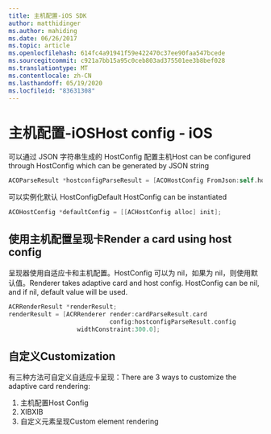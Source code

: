 ```yaml
---
title: 主机配置-iOS SDK
author: matthidinger
ms.author: mahiding
ms.date: 06/26/2017
ms.topic: article
ms.openlocfilehash: 614fc4a91941f59e422470c37ee90faa547bcede
ms.sourcegitcommit: c921a7bb15a95c0ceb803ad375501ee3b8bef028
ms.translationtype: MT
ms.contentlocale: zh-CN
ms.lasthandoff: 05/19/2020
ms.locfileid: "83631308"
---
```

# <a name="host-config---ios"></a><span data-ttu-id="c77d4-102">主机配置-iOS</span><span class="sxs-lookup"><span data-stu-id="c77d4-102">Host config - iOS</span></span>

<span data-ttu-id="c77d4-103">可以通过 JSON 字符串生成的 HostConfig 配置主机</span><span class="sxs-lookup"><span data-stu-id="c77d4-103">Host can be configured through HostConfig which can be generated by JSON string</span></span>

```objective-c
ACOParseResult *hostconfigParseResult = [ACOHostConfig FromJson:self.hostconfig];
```

<span data-ttu-id="c77d4-104">可以实例化默认 HostConfig</span><span class="sxs-lookup"><span data-stu-id="c77d4-104">Default HostConfig can be instantiated</span></span>

```objective-c
ACOHostConfig *defaultConfig = [[ACHostConfig alloc] init];
```

## <a name="render-a-card-using-host-config"></a><span data-ttu-id="c77d4-105">使用主机配置呈现卡</span><span class="sxs-lookup"><span data-stu-id="c77d4-105">Render a card using host config</span></span>

<span data-ttu-id="c77d4-106">呈现器使用自适应卡和主机配置。HostConfig 可以为 nil，如果为 nil，则使用默认值。</span><span class="sxs-lookup"><span data-stu-id="c77d4-106">Renderer takes adaptive card and host config. HostConfig can be nil, and if nil, default value will be used.</span></span>

```objective-c
ACRRenderResult *renderResult;
renderResult = [ACRRenderer render:cardParseResult.card
                            config:hostconfigParseResult.config
                   widthConstraint:300.0];
```

## <a name="customization"></a><span data-ttu-id="c77d4-107">自定义</span><span class="sxs-lookup"><span data-stu-id="c77d4-107">Customization</span></span>

<span data-ttu-id="c77d4-108">有三种方法可自定义自适应卡呈现：</span><span class="sxs-lookup"><span data-stu-id="c77d4-108">There are 3 ways to customize the adaptive card rendering:</span></span>

1. <span data-ttu-id="c77d4-109">主机配置</span><span class="sxs-lookup"><span data-stu-id="c77d4-109">Host Config</span></span>
2. <span data-ttu-id="c77d4-110">XIB</span><span class="sxs-lookup"><span data-stu-id="c77d4-110">XIB</span></span>
3. <span data-ttu-id="c77d4-111">自定义元素呈现</span><span class="sxs-lookup"><span data-stu-id="c77d4-111">Custom element rendering</span></span>
